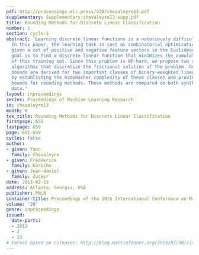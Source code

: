 ```yaml
---
pdf: http://proceedings.mlr.press/v28/chevaleyre13.pdf
supplementary: Supplementary:chevaleyre13-supp.pdf
title: Rounding Methods for Discrete Linear Classification
number: 1
section: cycle-1
abstract: 'Learning discrete linear functions is a notoriously difficult challenge.
  In this paper, the learning task is cast as combinatorial optimization problem:
  given a set of positive and negative feature vectors in the Euclidean space, the
  goal is to find a discrete linear function that minimizes the cumulative hinge loss
  of this training set. Since this problem is NP-hard, we propose two simple rounding
  algorithms that discretize the fractional solution of the problem. Generalization
  bounds are derived for two important classes of binary-weighted linear functions,
  by establishing the Rademacher complexity of these classes and proving approximation
  bounds for rounding methods. These methods are compared on both synthetic and real-world
  data.'
layout: inproceedings
series: Proceedings of Machine Learning Research
id: chevaleyre13
month: 0
tex_title: Rounding Methods for Discrete Linear Classification
firstpage: 651
lastpage: 659
page: 651-659
cycles: false
author:
- given: Yann
  family: Chevaleyre
- given: Frédéerick
  family: Koriche
- given: Jean-daniel
  family: Zucker
date: 2013-02-13
address: Atlanta, Georgia, USA
publisher: PMLR
container-title: Proceedings of the 30th International Conference on Machine Learning
volume: '28'
genre: inproceedings
issued:
  date-parts:
  - 2013
  - 2
  - 13
# Format based on citeproc: http://blog.martinfenner.org/2013/07/30/citeproc-yaml-for-bibliographies/
---
```

